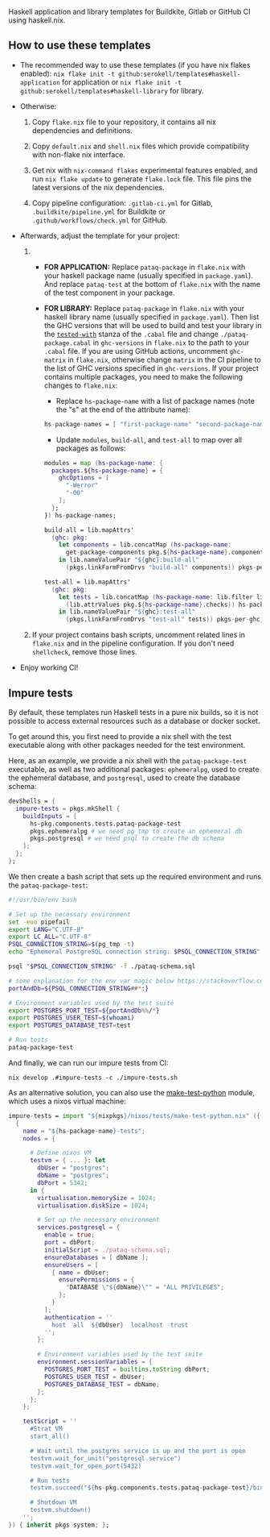 Haskell application and library templates for Buildkite, Gitlab or GitHub CI using haskell.nix.
## How to use these templates

- The recommended way to use these templates (if you have nix flakes enabled): `nix flake init -t github:serokell/templates#haskell-application` for application or `nix flake init -t github:serokell/templates#haskell-library` for library.

- Otherwise:
    1. Copy `flake.nix` file to your repository, it contains all nix dependencies and definitions.

    2. Copy `default.nix` and `shell.nix` files which provide compatibility with non-flake nix interface.

    3. Get nix with `nix-command flakes` experimental features enabled, and run `nix flake update` to generate `flake.lock` file. This file pins the latest versions of the nix dependencies.

    4. Copy pipeline configuration: `.gitlab-ci.yml` for Gitlab, `.buildkite/pipeline.yml` for Buildkite or `.github/workflows/check.yml` for GitHub.

- Afterwards, adjust the template for your project:

    1.
       - **FOR APPLICATION:** Replace `pataq-package` in `flake.nix` with your haskell package name (usually specified in `package.yaml`). And replace `pataq-test` at the bottom of `flake.nix` with the name of the test component in your package.
       - **FOR LIBRARY:** Replace `pataq-package` in `flake.nix` with your haskell library name (usually specified in `package.yaml`). Then list the GHC versions that will be used to build and test your library in the [`tested-with`](https://cabal.readthedocs.io/en/3.4/cabal-package.html#pkg-field-tested-with) stanza of the `.cabal` file and change `./pataq-package.cabal` in `ghc-versions` in `flake.nix` to the path to your `.cabal` file. If you are using GitHub actions, uncomment `ghc-matrix` in `flake.nix`, otherwise change `matrix` in the CI pipeline to the list of GHC versions specified in `ghc-versions`.
    If your project contains multiple packages, you need to make the following changes to `flake.nix`:
            * Replace `hs-package-name` with a list of package names (note the "s" at the end of the attribute name):
            ```nix
            hs-package-names = [ "first-package-name" "second-package-name" ];
            ```
            * Update `modules`, `build-all`, and `test-all` to map over all packages as follows:

            ```nix
            modules = map (hs-package-name: {
              packages.${hs-package-name} = {
                ghcOptions = [
                  "-Werror"
                  "-O0"
                ];
              };
            }) hs-package-names;
            ```

            ```nix
            build-all = lib.mapAttrs'
              (ghc: pkg:
                let components = lib.concatMap (hs-package-name:
                  get-package-components pkg.${hs-package-name}.components) hs-package-names;
                in lib.nameValuePair "${ghc}:build-all"
                  (pkgs.linkFarmFromDrvs "build-all" components)) pkgs-per-ghc;
            ```

            ```nix
            test-all = lib.mapAttrs'
              (ghc: pkg:
                let tests = lib.concatMap (hs-package-name: lib.filter lib.isDerivation
                  (lib.attrValues pkg.${hs-package-name}.checks)) hs-package-names;
                in lib.nameValuePair "${ghc}:test-all"
                  (pkgs.linkFarmFromDrvs "test-all" tests)) pkgs-per-ghc;
            ```

    2. If your project contains bash scripts, uncomment related lines in `flake.nix` and in the pipeline configuration. If you don't need `shellcheck`, remove those lines.

- Enjoy working CI!

## Impure tests

By default, these templates run Haskell tests in a pure nix builds, so it is not possible to access external resources such as a database or docker socket.

To get around this, you first need to provide a nix shell with the test executable along with other packages needed for the test environment.

Here, as an example, we provide a nix shell with the `pataq-package-test` executable, as well as two additional packages: `ephemeralpg`, used to create the ephemeral database, and `postgresql`, used to create the database schema:

```nix
devShells = {
  impure-tests = pkgs.mkShell {
    buildInputs = [
      hs-pkg.components.tests.pataq-package-test
      pkgs.ephemeralpg # we need pg_tmp to create an ephemeral db
      pkgs.postgresql # we need psql to create the db schema
    ];
  };
};
```

We then create a bash script that sets up the required environment and runs the `pataq-package-test`:

```bash
#!/usr/bin/env bash

# Set up the necessary environment
set -euo pipefail
export LANG="C.UTF-8"
export LC_ALL="C.UTF-8"
PSQL_CONNECTION_STRING=$(pg_tmp -t)
echo "Ephemeral PostgreSQL connection string: $PSQL_CONNECTION_STRING"

psql "$PSQL_CONNECTION_STRING" -f ./pataq-schema.sql

# some explanation for the env var magic below https://stackoverflow.com/questions/918886/how-do-i-split-a-string-on-a-delimiter-in-bash
portAndDb=${PSQL_CONNECTION_STRING##*:}

# Environment variables used by the test suite
export POSTGRES_PORT_TEST=${portAndDb%%/*}
export POSTGRES_USER_TEST=$(whoami)
export POSTGRES_DATABASE_TEST=test

# Run tests
pataq-package-test
```

And finally, we can run our impure tests from CI:

```
nix develop .#impure-tests -c ./impure-tests.sh
```

As an alternative solution, you can also use the [make-test-python](https://nixos.org/manual/nixos/unstable/index.html#sec-nixos-test-nodes) module, which uses a nixos virtual machine:

```nix
impure-tests = import "${nixpkgs}/nixos/tests/make-test-python.nix" ({ ... }:
  {
    name = "${hs-package-name}-tests";
    nodes = {

      # Define nixos VM
      testvm = { ... }: let
        dbUser = "postgres";
        dbName = "postgres";
        dbPort = 5342;
      in {
        virtualisation.memorySize = 1024;
        virtualisation.diskSize = 1024;

        # Set up the necessary environment
        services.postgresql = {
          enable = true;
          port = dbPort;
          initialScript = ./pataq-schema.sql;
          ensureDatabases = [ dbName ];
          ensureUsers = [
            { name = dbUser;
              ensurePermissions = {
                "DATABASE \"${dbName}\"" = "ALL PRIVILEGES";
              };
            }
          ];
          authentication = ''
            host  all  ${dbUser}  localhost  trust
          '';
        };

        # Environment variables used by the test suite
        environment.sessionVariables = {
          POSTGRES_PORT_TEST = builtins.toString dbPort;
          POSTGRES_USER_TEST = dbUser;
          POSTGRES_DATABASE_TEST = dbName;
        };
      };
    };

    testScript = ''
      #Strat VM
      start_all()

      # Wait until the postgres service is up and the port is open
      testvm.wait_for_unit("postgresql.service")
      testvm.wait_for_open_port(5432)

      # Run tests
      testvm.succeed("${hs-pkg.components.tests.pataq-package-test}/bin/pataq-package-test")

      # Shutdown VM
      testvm.shutdown()
    '';
}) { inherit pkgs system; };
```
